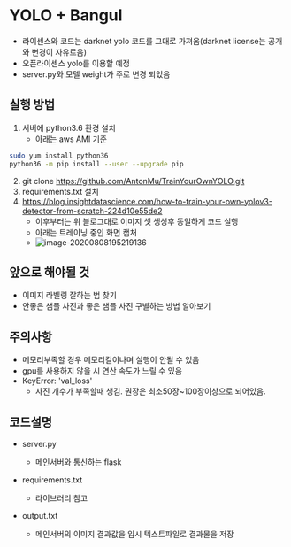 # YOLO + Bangul

- 라이센스와 코드는 darknet yolo 코드를 그대로 가져옴(darknet license는 공개와 변경이 자유로움)
- 오픈라이센스 yolo를 이용할 예정
- server.py와 모델 weight가 주로 변경 되었음



## 실행 방법

1. 서버에 python3.6 환경 설치
   - 아래는 aws AMI 기준

```bash
sudo yum install python36 
python36 -m pip install --user --upgrade pip
```

2. git clone https://github.com/AntonMu/TrainYourOwnYOLO.git
3. requirements.txt 설치
4. https://blog.insightdatascience.com/how-to-train-your-own-yolov3-detector-from-scratch-224d10e55de2
   - 이후부터는 위 블로그대로 이미지 셋 생성후 동일하게 코드 실행
   - 아래는 트레이닝 중인 화면 캡처
   - ![image-20200808195219136](https://dogvomit.s3.ap-northeast-2.amazonaws.com/github_related/process_1.PNG)

## 앞으로 해야될 것

- 이미지 라벨링 잘하는 법 찾기
- 안좋은 샘플 사진과 좋은 샘플 사진 구별하는 방법 알아보기

  

## 주의사항

- 메모리부족할 경우 메모리킬이나며 실행이 안될 수 있음
- gpu를 사용하지 않을 시 연산 속도가 느릴 수 있음
- KeyError: 'val_loss'
  - 사진 개수가 부족할때 생김. 권장은 최소50장~100장이상으로 되어있음.



## 코드설명

- server.py
  - 메인서버와 통신하는 flask 
- requirements.txt
  - 라이브러리 참고

- output.txt

  - 메인서버의 이미지 결과값을 임시 텍스트파일로 결과물을 저장

  
